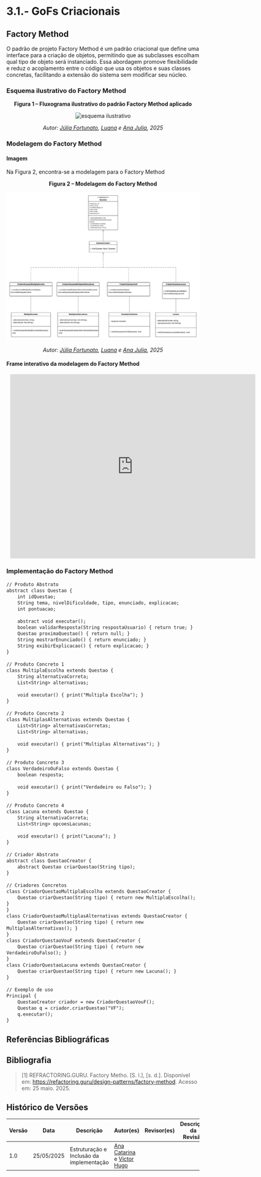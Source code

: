 # 3.1.- GoFs Criacionais

## Factory Method 

O padrão de projeto Factory Method é um padrão criacional que define uma interface para a criação de objetos, permitindo que as subclasses escolham qual tipo de objeto será instanciado. Essa abordagem promove flexibilidade e reduz o acoplamento entre o código que usa os objetos e suas classes concretas, facilitando a extensão do sistema sem modificar seu núcleo.

### Esquema ilustrativo do Factory Method 

<div align="center">

<p><strong>Figura 1 – Fluxograma ilustrativo do padrão Factory Method aplicado</strong></p>

![esquema ilustrativo]()

<p><em>Autor: <a href="https://github.com/julia-fortunato" target="_blank">Júlia Fortunato</a>, <a href="https://github.com/luanasoares0901" target="_blank">Luana</a> e <a href="https://github.com/ailujana" target="_blank">Ana Julia</a>, 2025</em></p>

</div>

### Modelagem do Factory Method 

#### Imagem

Na Figura 2, encontra-se a modelagem para o Factory Method 

<div align="center">

<p><strong>Figura 2 – Modelagem do Factory Method  </strong></p>

![Diagrama do Factory Method](../assets/factoryMethod.png)

<p><em>Autor: <a href="https://github.com/julia-fortunato" target="_blank">Júlia Fortunato</a>, <a href="https://github.com/luanasoares0901" target="_blank">Luana</a> e <a href="https://github.com/ailujana" target="_blank">Ana Julia</a>, 2025</em></p>

</div>


#### Frame interativo da modelagem do Factory Method

<div style="width: 640px; height: 480px; margin: 10px; position: relative;"><iframe allowfullscreen frameborder="0" style="width:640px; height:480px" src="https://lucid.app/documents/embedded/3d29c102-1433-45c0-8e62-4555223031e1" id="9e2iZ.B9riZr"></iframe></div>

### Implementação do Factory Method

```
// Produto Abstrato
abstract class Questao {
    int idQuestao;
    String tema, nivelDificuldade, tipo, enunciado, explicacao;
    int pontuacao;

    abstract void executar();
    boolean validarResposta(String respostaUsuario) { return true; }
    Questao proximaQuestao() { return null; }
    String mostrarEnunciado() { return enunciado; }
    String exibirExplicacao() { return explicacao; }
}

// Produto Concreto 1
class MultiplaEscolha extends Questao {
    String alternativaCorreta;
    List<String> alternativas;

    void executar() { print("Multipla Escolha"); }
}

// Produto Concreto 2
class MultiplasAlternativas extends Questao {
    List<String> alternativasCorretas;
    List<String> alternativas;

    void executar() { print("Multiplas Alternativas"); }
}

// Produto Concreto 3
class VerdadeiroOuFalso extends Questao {
    boolean resposta;

    void executar() { print("Verdadeiro ou Falso"); }
}

// Produto Concreto 4
class Lacuna extends Questao {
    String alternativaCorreta;
    List<String> opcoesLacunas;

    void executar() { print("Lacuna"); }
}

// Criador Abstrato
abstract class QuestaoCreator {
    abstract Questao criarQuestao(String tipo);
}

// Criadores Concretos
class CriadorQuestaoMultiplaEscolha extends QuestaoCreator {
    Questao criarQuestao(String tipo) { return new MultiplaEscolha(); }
}
class CriadorQuestaoMultiplasAlternativas extends QuestaoCreator {
    Questao criarQuestao(String tipo) { return new MultiplasAlternativas(); }
}
class CriadorQuestaoVouF extends QuestaoCreator {
    Questao criarQuestao(String tipo) { return new VerdadeiroOuFalso(); }
}
class CriadorQuestaoLacuna extends QuestaoCreator {
    Questao criarQuestao(String tipo) { return new Lacuna(); }
}

// Exemplo de uso
Principal {
    QuestaoCreator criador = new CriadorQuestaoVouF();
    Questao q = criador.criarQuestao("VF");
    q.executar();
}
```


## Referências Bibliográficas

> 

## Bibliografia 

> [1] REFRACTORING.GURU. Factory Metho. [S. l.], [s. d.]. Disponível em: https://refactoring.guru/design-patterns/factory-method. Acesso em: 25 maio. 2025.


## Histórico de Versões
| Versão | Data | Descrição | Autor(es) | Revisor(es) | Descrição da Revisão | Commits |
| ------ | ---- | --------- | --------- | ----------- | -------------------- | ------- |
| 1.0 | 25/05/2025 | Estruturação e Inclusão da implementação | [Ana Catarina](https://github.com/an4catarina) e [Victor Hugo](http://github.com/ViictorHugoo) | | | |